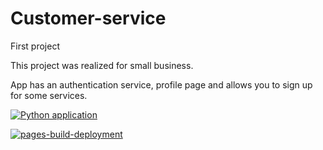 # Customer-service
First project

This project was realized for small business. 

App has an authentication service, profile page and allows you to sign up for some services.


[![Python application](https://github.com/Vadim-AM/Customer-service/actions/workflows/python-app.yml/badge.svg)](https://github.com/Vadim-AM/Customer-service/actions/workflows/python-app.yml)

[![pages-build-deployment](https://github.com/Vadim-AM/Customer-service/actions/workflows/pages/pages-build-deployment/badge.svg)](https://github.com/Vadim-AM/Customer-service/actions/workflows/pages/pages-build-deployment)
